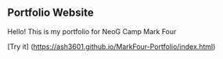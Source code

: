 ## Portfolio Website

Hello! This is my portfolio for NeoG Camp Mark Four

[Try it] (https://ash3601.github.io/MarkFour-Portfolio/index.html)
